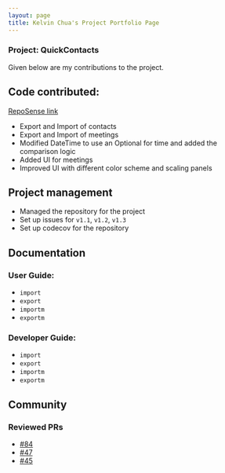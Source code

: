 ```yaml
---
layout: page
title: Kelvin Chua's Project Portfolio Page
---
```


### Project: QuickContacts

Given below are my contributions to the project.

## Code contributed:

[RepoSense link](https://nus-cs2103-ay2223s2.github.io/tp-dashboard/?search=&sort=groupTitle&sortWithin=title&timeframe=commit&mergegroup=&groupSelect=groupByRepos&breakdown=true&checkedFileTypes=docs~functional-code~test-code~other&since=2023-02-17&tabOpen=true&tabType=authorship&tabAuthor=chuakid&tabRepo=AY2223S2-CS2103T-T11-2%2Ftp%5Bmaster%5D&authorshipIsMergeGroup=false&authorshipFileTypes=docs~functional-code~test-code&authorshipIsBinaryFileTypeChecked=false&authorshipIsIgnoredFilesChecked=false)

* Export and Import of contacts
* Export and Import of meetings
* Modified DateTime to use an Optional for time and added the comparison logic
* Added UI for meetings
* Improved UI with different color scheme and scaling panels

## Project management

* Managed the repository for the project
* Set up issues for `v1.1`, `v1.2`, `v1.3`
* Set up codecov for the repository

## Documentation

### User Guide:

* `import`
* `export`
* `importm`
* `exportm`

### Developer Guide:

* `import`
* `export`
* `importm`
* `exportm`

## Community

### Reviewed PRs
* [#84](https://github.com/AY2223S2-CS2103T-T11-2/tp/pull/84)
* [#47](https://github.com/AY2223S2-CS2103T-T11-2/tp/pull/67)
* [#45](https://github.com/AY2223S2-CS2103T-T11-2/tp/pull/45)

